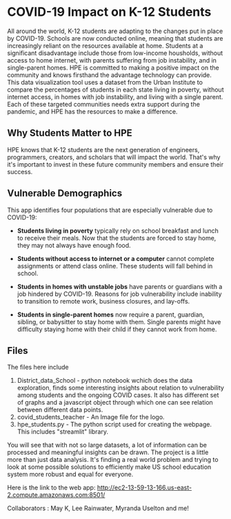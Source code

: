 
# COVID-19 Impact on K-12 Students 

All around the world, K-12 students are adapting to the changes put in place by COVID-19. Schools are now conducted online, meaning that 
students are increasingly reliant on the resources available at home. Students at a significant disadvantage include those from low-income 
housholds, without access to home internet, with parents suffering from job instability, and in single-parent homes. 
HPE is committed to making a positive impact on the community and knows firsthand the advantage technology can provide.
This data visualization tool uses a dataset from the Urban Institute to compare the percentages of students in each state living in poverty, without internet access, in homes
with job instability, and living with a single parent. Each of these targeted communities needs extra support during the pandemic, and HPE
has the resources to make a difference.

## Why Students Matter to HPE 

HPE knows that K-12 students are the next generation of engineers, programmers, creators, and scholars that will impact the world. 
That's why it's important to invest in these future community members and ensure their success. 

## Vulnerable Demographics 

This app identifies four populations that are especially vulnerable due to COVID-19: 

- __Students living in poverty__ typically rely on school breakfast and lunch to receive their meals. Now that the students are forced
	to stay home, they may not always have enough food. 
	
- **Students without access to internet or a computer** cannot complete assignments or attend class online. These students will fall 
	behind in school. 
- **Students in homes with unstable jobs** have parents or guardians with a job hindered by COVID-19. Reasons for job vulnerability
	include inability to transition to remote work, business closures, and lay-offs. 
- **Students in single-parent homes** now require a parent, guardian, sibling, or babysitter to stay home with them. Single parents
	might have difficulty staying home with their child if they cannot work from home. 

## Files

The files here include 
1. District_data_School - python notebook wchich does the data exploration, finds some interesting insights about relation to vulnerability among students and the ongoing COVID cases. It also has different set of graphs and a javascript object through which one can see relation between different data points.
2. covid_students_teacher - An Image file for the logo. 
3. hpe_students.py - The python script used for creating the webpage. This includes "streamlit" library.

You will see that with not so large datasets, a lot of information can be processed and meaningful insights can be drawn. The project is a little more than just data analysis. It's finding a real world problem and trying to look at some possible solutions to efficiently make US school education system more robust and equal for everyone. 

Here is the link to the web app: http://ec2-13-59-13-166.us-east-2.compute.amazonaws.com:8501/

Collaborators : May K, Lee Rainwater, Myranda Uselton and me!
